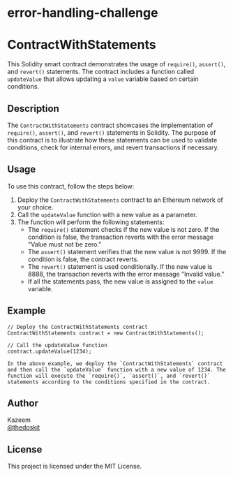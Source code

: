 # error-handling-challenge
# ContractWithStatements

This Solidity smart contract demonstrates the usage of `require()`, `assert()`, and `revert()` statements. The contract includes a function called `updateValue` that allows updating a `value` variable based on certain conditions.

## Description

The `ContractWithStatements` contract showcases the implementation of `require()`, `assert()`, and `revert()` statements in Solidity. The purpose of this contract is to illustrate how these statements can be used to validate conditions, check for internal errors, and revert transactions if necessary.

## Usage

To use this contract, follow the steps below:

1. Deploy the `ContractWithStatements` contract to an Ethereum network of your choice.
2. Call the `updateValue` function with a new value as a parameter.
3. The function will perform the following statements:
   - The `require()` statement checks if the new value is not zero. If the condition is false, the transaction reverts with the error message "Value must not be zero."
   - The `assert()` statement verifies that the new value is not 9999. If the condition is false, the contract reverts.
   - The `revert()` statement is used conditionally. If the new value is 8888, the transaction reverts with the error message "Invalid value."
   - If all the statements pass, the new value is assigned to the `value` variable.

## Example

```solidity
// Deploy the ContractWithStatements contract
ContractWithStatements contract = new ContractWithStatements();

// Call the updateValue function
contract.updateValue(1234);

In the above example, we deploy the `ContractWithStatements` contract and then call the `updateValue` function with a new value of 1234. The function will execute the `require()`, `assert()`, and `revert()` statements according to the conditions specified in the contract.
```

## Author

Kazeem  
[@thedoskit](https://github.com/thedoskit)

## License

This project is licensed under the MIT License.
